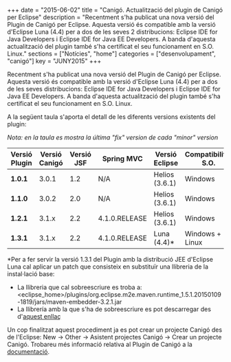 +++
date        = "2015-06-02"
title       = "Canigó. Actualització del plugin de Canigó per Eclipse"
description = "Recentment s'ha publicat una nova versió del Plugin de Canigó per Eclipse. Aquesta versió és compatible amb la versió d'Eclipse Luna (4.4) per a dos de les seves 2 distribucions: Eclipse IDE for Java Developers i Eclipse IDE for Java EE Developers. A banda d'aquesta actualització del plugin també s'ha certificat el seu funcionament en S.O. Linux."
sections    = ["Notícies", "home"]
categories  = ["desenvolupament", "canigó"]
key 		= "JUNY2015"
+++

Recentment s'ha publicat una nova versió del Plugin de Canigó per Eclipse. Aquesta versió és compatible amb la versió d'Eclipse Luna (4.4) per a dos de les seves distribucions: Eclipse IDE for Java Developers i Eclipse IDE for Java EE Developers. A banda d'aquesta actualització del plugin també s'ha certificat el seu funcionament en S.O. Linux.

A la següent taula s'aporta el detall de les diferents versions existents del plugin:

*Nota: en la taula es mostra la última "fix" version de cada "minor" version*

|Versió Plugin|Versió Canigó|Versió JSF|Spring MVC|Versió Eclipse|Compatibilitat S.O.|
|-----|---|---|---|--------------|-------|
|**1.0.1**|3.0.1|1.2|N/A|Helios (3.6.1)|Windows|
|**1.1.0**|3.0.2|2.0|N/A|Helios (3.6.1)|Windows|
|**1.2.1**|3.1.x|2.2|4.1.0.RELEASE|Helios (3.6.1)|Windows|
|**1.3.1**|3.1.x|2.2|4.1.0.RELEASE|Luna (4.4)*|Windows + Linux|

*Per a fer servir la versió 1.3.1 del Plugin amb la distribució JEE d'Eclipse Luna cal aplicar un patch que consisteix en substituïr una llibreria de la instal·lació base:

+ La llibreria que cal sobreescriure es troba a: \<eclipse_home\>/plugins/org.eclipse.m2e.maven.runtime_1.5.1.20150109-1819/jars/maven-embedder-3.2.1.jar
+ La llibrería amb la que s'ha de sobreescriure es pot descarregar des d'[aquest enllaç](http://canigo.ctti.gencat.cat/devenv/patch_plugin_canigo/maven-embedder-3.2.1.jar)

Un cop finalitzat aquest procediment ja es pot crear un projecte Canigó des de l'Eclipse: New -> Other -> Asistent projectes Canigó -> Crear un projecte Canigó. Trobareu més informació relativa al Plugin de Canigó a la [documentació](/canigo-download-related/plugin-canigo).